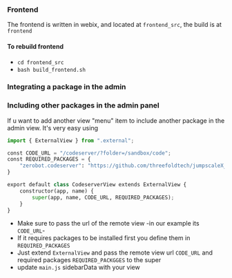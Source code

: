 

### Frontend

The frontend is written in webix, and located at `frontend_src`, the build is at `frontend`

#### To rebuild frontend

- `cd frontend_src`
- `bash build_frontend.sh`

### Integrating a package in the admin


### Including other packages in the admin panel

If u want to add another view "menu" item to include another package in the admin view. It's very easy using

```python
import { ExternalView } from ".external";

const CODE_URL = "/codeserver/?folder=/sandbox/code";
const REQUIRED_PACKAGES = {
    "zerobot.codeserver": "https://github.com/threefoldtech/jumpscaleX_threebot/tree/development/ThreeBotPackages/zerobot/codeserver"
}

export default class CodeserverView extends ExternalView {
    constructor(app, name) {
        super(app, name, CODE_URL, REQUIRED_PACKAGES);
    }
}

```
- Make sure to pass the url of the remote view -in our example its `CODE_URL`-
- If it requires packages to be installed first you define them in `REQUIRED_PACKAGES` 
- Just extend `ExternalView` and pass the remote view url `CODE_URL` and required packages `REQUIRED_PACKGGES` to the super
- update `main.js` sidebarData with your view 

